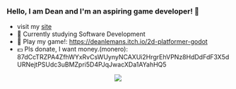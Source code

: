 ### Hello, I am Dean and I'm an aspiring game developer! 👋

- visit my [site](deanlemans.github.io)
- 🌱 Currently studying Software Development
- 👾 Play my game!: https://deanlemans.itch.io/2d-platformer-godot
- 💵 Pls donate, I want money.(monero): 87dCcTRZPA4ZfhWYxRvCsWUynyNCAXUi2HrgrEhVPNz8HdDdFdF3X5dURNejtPSUdc3uBMZpri5D4PJqJwacXDa1AYahHQ5

<div id="header" align="center">
  <img src="https://media.giphy.com/media/enj50kao8gMfu/giphy.gif"/>
</div>
